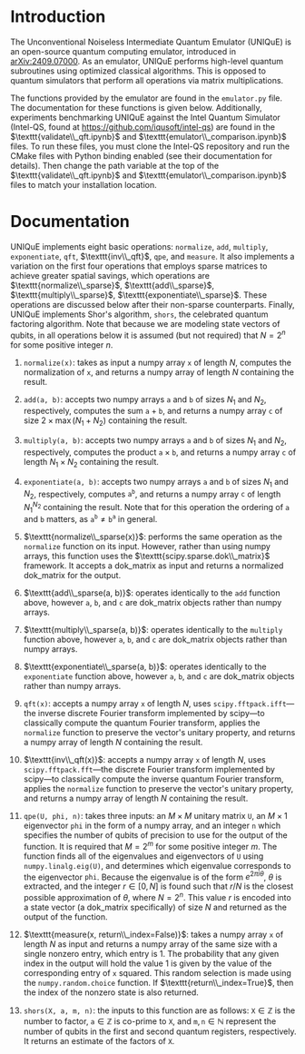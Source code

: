 # Introduction
The Unconventional Noiseless Intermediate Quantum Emulator (UNIQuE) is an open-source quantum computing emulator, introduced in [arXiv:2409.07000](https://arxiv.org/abs/2409.07000).
As an emulator, UNIQuE performs high-level quantum subroutines using optimized classical algorithms.
This is opposed to quantum simulators that perform all operations via matrix multiplications.

The functions provided by the emulator are found in the $\texttt{emulator.py}$ file.
The documentation for these functions is given below.
Additionally, experiments benchmarking UNIQuE against the Intel Quantum Simulator (Intel-QS, found at https://github.com/iqusoft/intel-qs) are found in the $\texttt{validate\\_qft.ipynb}$ and $\texttt{emulator\\_comparison.ipynb}$ files.
To run these files, you must clone the Intel-QS repository and run the CMake files with Python binding enabled (see their documentation for details).
Then change the path variable at the top of the $\texttt{validate\\_qft.ipynb}$ and $\texttt{emulator\\_comparison.ipynb}$ files to match your installation location.

# Documentation

UNIQuE implements eight basic operations: $\texttt{normalize}$, $\texttt{add}$, $\texttt{multiply}$, $\texttt{exponentiate}$, $\texttt{qft}$, $\texttt{inv\\_qft}$, $\texttt{qpe}$, and $\texttt{measure}$.
It also implements a variation on the first four operations that employs sparse matrices to achieve greater spatial savings, which operations are $\texttt{normalize\\_sparse}$, $\texttt{add\\_sparse}$, $\texttt{multiply\\_sparse}$, $\texttt{exponentiate\\_sparse}$.
These operations are discussed below after their non-sparse counterparts.
Finally, UNIQuE implements Shor's algorithm, $\texttt{shors}$, the celebrated quantum factoring algorithm.
Note that because we are modeling state vectors of qubits, in all operations below it is assumed (but not required) that $N=2^n$ for some positive integer $n$. 

1. $\texttt{normalize(x)}$:
takes as input a numpy array $\texttt{x}$ of length $N$, computes the normalization of $\texttt{x}$, and returns a numpy array of length $N$ containing the result.

2. $\texttt{add(a, b)}$:
accepts two numpy arrays $\texttt{a}$ and $\texttt{b}$ of sizes $N_1$ and $N_2$, respectively, computes the sum $\texttt{a}+\texttt{b}$, and returns a numpy array $\texttt{c}$ of size $2\times\max(N_1 + N_2)$ containing the result.

3. $\texttt{multiply(a, b)}$:
accepts two numpy arrays $\texttt{a}$ and $\texttt{b}$ of sizes $N_1$ and $N_2$, respectively, computes the product $\texttt{a} \times \texttt{b}$, and returns a numpy array $\texttt{c}$ of length $N_1\times N_2$ containing the result.

4. $\texttt{exponentiate(a, b)}$:
accepts two numpy arrays $\texttt{a}$ and $\texttt{b}$ of sizes $N_1$ and $N_2$, respectively, computes $\texttt{a}^{\texttt{b}}$, and returns a numpy array $\texttt{c}$ of length $N_1^{N_2}$ containing the result.
Note that for this operation the ordering of $\texttt{a}$ and $\texttt{b}$ matters, as $\texttt{a}^{\texttt{b}}\neq\texttt{b}^{\texttt{a}}$ in general.

5. $\texttt{normalize\\_sparse(x)}$:
performs the same operation as the $\texttt{normalize}$ function on its input.
However, rather than using numpy arrays, this function uses the $\texttt{scipy.sparse.dok\\_matrix}$ framework.
It accepts a dok_matrix as input and returns a normalized dok_matrix for the output.

6. $\texttt{add\\_sparse(a, b)}$:
operates identically to the $\texttt{add}$ function above, however $\texttt{a}$, $\texttt{b}$, and $\texttt{c}$ are dok_matrix objects rather than numpy arrays.

7. $\texttt{multiply\\_sparse(a, b)}$:
operates identically to the $\texttt{multiply}$ function above, however $\texttt{a}$, $\texttt{b}$, and $\texttt{c}$ are dok_matrix objects rather than numpy arrays.

8. $\texttt{exponentiate\\_sparse(a, b)}$:
operates identically to the $\texttt{exponentiate}$ function above, however $\texttt{a}$, $\texttt{b}$, and $\texttt{c}$ are dok_matrix objects rather than numpy arrays.

9. $\texttt{qft(x)}$:
accepts a numpy array $\texttt{x}$ of length $N$, uses $\texttt{scipy.fftpack.ifft}$—the inverse discrete Fourier transform implemented by scipy—to classically compute the quantum Fourier transform, applies the $\texttt{normalize}$ function to preserve the vector's unitary property, and returns a numpy array of length $N$ containing the result.

10. $\texttt{inv\\_qft(x)}$:
accepts a numpy array $\texttt{x}$ of length $N$, uses $\texttt{scipy.fftpack.fft}$—the discrete Fourier transform implemented by scipy—to classically compute the inverse quantum Fourier transform, applies the $\texttt{normalize}$ function to preserve the vector's unitary property, and returns a numpy array of length $N$ containing the result.

11. $\texttt{qpe(U, phi, n)}$:
takes three inputs: an $M\times M$ unitary matrix $\texttt{U}$, an $M\times1$ eigenvector $\texttt{phi}$ in the form of a numpy array, and an integer $\texttt{n}$ which specifies the number of qubits of precision to use for the output of the function.
It is required that $M=2^m$ for some positive integer $m$.
The function finds all of the eigenvalues and eigenvectors of $\texttt{U}$ using $\texttt{numpy.linalg.eig(U)}$, and determines which eigenvalue corresponds to the eigenvector $\texttt{phi}$.
Because the eigenvalue is of the form $e^{2\pi i\theta}$, $\theta$ is extracted, and the integer $r\in[0,N]$ is found such that $r/N$ is the closest possible approximation of $\theta$, where $N=2^n$.
This value $r$ is encoded into a state vector (a dok_matrix specifically) of size $N$ and returned as the output of the function.

12. $\texttt{measure(x, return\\_index=False)}$:
takes a numpy array $\texttt{x}$ of length $N$ as input and returns a numpy array of the same size with a single nonzero entry, which entry is $1$.
The probability that any given index in the output will hold the value $1$ is given by the value of the corresponding entry of $\texttt{x}$ squared.
This random selection is made using the $\texttt{numpy.random.choice}$ function.
If $\texttt{return\\_index=True}$, then the index of the nonzero state is also returned.

13. $\texttt{shors(X, a, m, n)}$:
the inputs to this function are as follows: $\texttt{X}\in\mathbb{Z}$ is the number to factor, $\texttt{a}\in\mathbb{Z}$ is co-prime to $\texttt{X}$, and $\texttt{m},\texttt{n}\in\mathbb{N}$ represent the number of qubits in the first and second quantum registers, respectively.
It returns an estimate of the factors of $\texttt{X}$.
